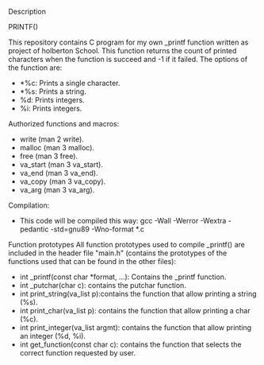 Description

PRINTF()

This repository contains C program for my own _printf function written as project of holberton School.
This function returns the count of printed characters when the function is succeed and -1 if it failed.
The options of the function are:

- *%c: Prints a single character.
- *%s: Prints a string.
- %d: Prints integers.
- %i: Prints integers.

Authorized functions and macros:
- write (man 2 write).
- malloc (man 3 malloc).
- free (man 3 free).
- va_start (man 3 va_start).
- va_end (man 3 va_end).
- va_copy (man 3 va_copy).
- va_arg (man 3 va_arg).

Compilation:
- This code will be compiled this way:
gcc -Wall -Werror -Wextra -pedantic -std=gnu89 -Wno-format *.c

Function prototypes
All function prototypes used to compile _printf() are included in the header file "main.h" (contains the prototypes of the functions used that can be found in the other files):

- int _printf(const char *format, ...): Contains the _printf function.
- int _putchar(char c): contains the putchar function.
- int print_string(va_list p):contains the function that allow printing a string (%s). 
- int print_char(va_list p): contains the function that allow printing a char (%c).
- int print_integer(va_list argmt): contains the function that allow printing an integer (%d, %i).
- int get_function(const char c): contains the function that selects the correct function requested by user.